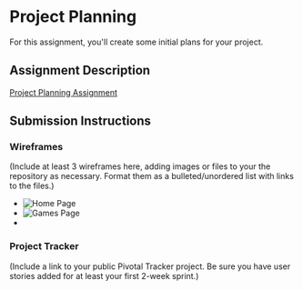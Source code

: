 # Project Planning
For this assignment, you'll create some initial plans for your project.

## Assignment Description
[Project Planning Assignment](https://education.launchcode.org/liftoff/assignments/planning/)

## Submission Instructions

### Wireframes

(Include at least 3 wireframes here, adding images or files to your the repository as necessary. 
Format them as a bulleted/unordered list with links to the files.)
* ![Home Page](https://docs.google.com/drawings/d/1FTAqKeaUisSq0Ng3l5TbIrY-vr782RXyt64NWuSwam8/edit?usp=sharing)
* ![Games Page](/Wireframes/GamesPage.jpg)
*

### Project Tracker

(Include a link to your public Pivotal Tracker project. Be sure you have user stories added for at 
least your first 2-week sprint.)